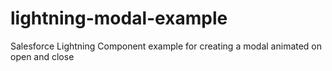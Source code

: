 # lightning-modal-example
Salesforce Lightning Component example for creating a modal animated on open and close
